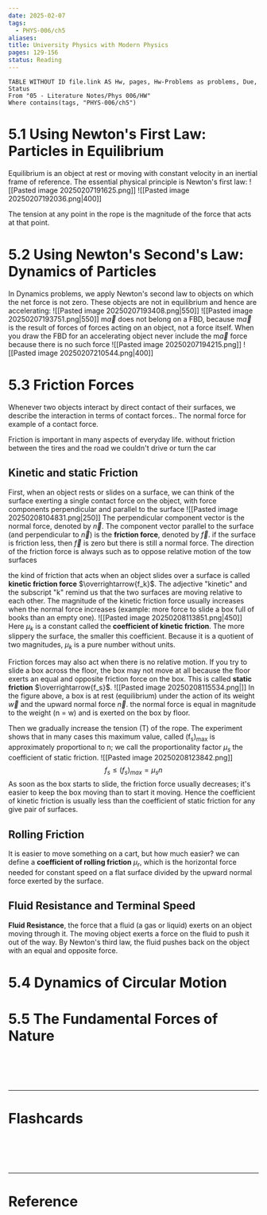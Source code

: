 ```yaml
---
date: 2025-02-07
tags:
  - PHYS-006/ch5
aliases: 
title: University Physics with Modern Physics
pages: 129-156
status: Reading
---
```

```dataview
TABLE WITHOUT ID file.link AS Hw, pages, Hw-Problems as problems, Due, Status
From "05 - Literature Notes/Phys 006/HW"
Where contains(tags, "PHYS-006/ch5")
```
# 5.1 Using Newton's First Law: Particles in Equilibrium
Equilibrium is an object at rest or moving with constant velocity in an inertial frame of reference. The essential physical principle is Newton's first law:
![[Pasted image 20250207191625.png]]
![[Pasted image 20250207192036.png|400]]

The tension at any point in the rope is the magnitude of the force that acts at that point.

# 5.2 Using Newton's Second's Law: Dynamics of Particles
In Dynamics problems, we apply Newton's second law to objects on which the net force is not zero. These objects are not in equilibrium and hence are accelerating:
![[Pasted image 20250207193408.png|550]]
![[Pasted image 20250207193751.png|550]]
m$\overrightarrow{a}$ does not belong on a FBD, because m$\overrightarrow{a}$ is the result of forces of forces acting on an object, not a force itself. When you draw the FBD for an accelerating object never include the m$\overrightarrow{a}$ force because there is no such force
![[Pasted image 20250207194215.png]]
![[Pasted image 20250207210544.png|400]]



# 5.3 Friction Forces
Whenever two objects interact by direct contact of their surfaces, we describe the interaction in terms of contact forces.. The normal force for example of a contact force.

Friction is important in many aspects of everyday life. without friction between the tires and the road we couldn't drive or turn the car

## Kinetic and static Friction
First, when an object rests or slides on a surface, we can think of the surface exerting a single contact force on the object, with force components perpendicular and parallel to the surface
![[Pasted image 20250208104831.png|250]]
The perpendicular component vector is the normal force, denoted by $\overrightarrow{n}$. The component vector parallel to the surface (and perpendicular to $\overrightarrow{n}$) is the **friction force**, denoted by $\overrightarrow{f}$. if the surface is friction less, then $\overrightarrow{f}$ is zero but there is still a normal force. The direction of the friction force is always such as to oppose relative motion of the tow surfaces

the kind of friction that acts when an object slides over a surface is called **kinetic friction force** $\overrightarrow{f_k}$. The adjective "kinetic" and the subscript "k" remind us that the two surfaces are moving relative to each other. The magnitude of the kinetic friction force usually increases when the normal force increases (example: more force to slide a box full of books than an empty one).
![[Pasted image 20250208113851.png|450]]
Here $\mu_k$ is a constant called the **coefficient of kinetic friction**. The more slippery the surface, the smaller this coefficient. Because it is a quotient of two magnitudes, $\mu_k$ is a pure number without units.

Friction forces may also act when there is no relative motion. If you try to slide a box across the floor, the box may not move at all because the floor exerts an equal and opposite friction force on the box. This is called **static friction** $\overrightarrow{f_s}$.
![[Pasted image 20250208115534.png|]]
In the figure above, a box is at rest (equilibrium) under the action of its weight $\overrightarrow{w}$ and the upward normal force $\overrightarrow{n}$. the normal force is equal in magnitude to the weight (n = w) and is exerted on the box by floor.

Then we gradually increase the tension (T) of the rope. The experiment shows that in many cases this maximum value, called (f<sub>s</sub>)<sub>max</sub> is approximately proportional to n; we call the proportionality factor $\mu_s$ the coefficient of static friction.
![[Pasted image 20250208123842.png]]
$$
{f_{s}}\leq(f_{s})_{max}=\mu_{s}n
$$
As soon as the box starts to slide, the friction force usually decreases; it's easier to keep the box moving than to start it moving. Hence the coefficient of kinetic friction is usually less than the coefficient of static friction for any give pair of surfaces.

## Rolling Friction
It is easier to move something on a cart, but how much easier? we can define a **coefficient of rolling friction** $\mu_r$, which is the horizontal force needed for constant speed on a flat surface divided by the upward normal force exerted by the surface.

## Fluid Resistance and Terminal Speed
**Fluid Resistance**, the force that a fluid (a gas or liquid) exerts on an object moving through it. The moving object exerts a force on the fluid to push it out of the way. By Newton's third law, the fluid pushes back on the object with an equal and opposite force.



# 5.4 Dynamics of Circular Motion


# 5.5 The Fundamental Forces of Nature


# ‌
---
# Flashcards


# ‌
---
# Reference
